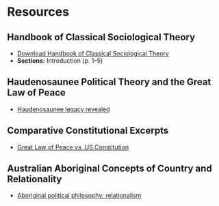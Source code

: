 # Resources

## Handbook of Classical Sociological Theory
- [Download Handbook of Classical Sociological Theory](#)  
- **Sections:** Introduction (p. 1–5)

## Haudenosaunee Political Theory and the Great Law of Peace
- [Haudenosaunee legacy revealed](https://krwg.pbslearningmedia.org/resource/democracys-ancestors-haudenosaunee-legacy-revealed/compact-history/)

## Comparative Constitutional Excerpts
- [Great Law of Peace vs. US Constitution](#)

## Australian Aboriginal Concepts of Country and Relationality
- [Aboriginal political philosophy: relationalism](https://www.abc.net.au/religion/aboriginal-political-philosophy-relationalism/12954274)
